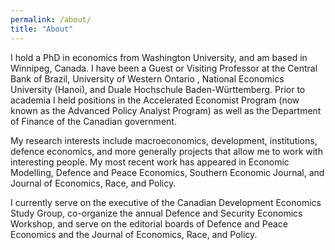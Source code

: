 ```yaml
---
permalink: /about/
title: "About"
---
```


I hold a PhD in economics from Washington University, and am based in Winnipeg, Canada. I have been a Guest or Visiting Professor at the Central Bank of Brazil, University of Western Ontario , National Economics University (Hanoi), and Duale Hochschule Baden-Württemberg. Prior to academia I held positions in the Accelerated Economist Program (now known as the Advanced Policy Analyst Program) as well as the Department of Finance of the Canadian government.

My research interests include macroeconomics, development, institutions, defence economics, and more generally projects that allow me to work with interesting people. My most recent work has appeared in Economic Modelling, Defence and Peace Economics, Southern Economic Journal, and Journal of Economics, Race, and Policy.

I currently serve on the executive of the Canadian Development Economics Study Group, co-organize the annual Defence and Security Economics Workshop, and serve on the editorial boards of Defence and Peace Economics and the Journal of Economics, Race, and Policy.
